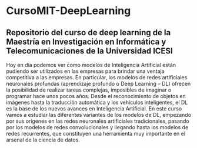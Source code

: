 # CursoMIT-DeepLearning
## Repositorio del curso de deep learning de la Maestría en Investigación en Informática y Telecomunicaciones de la Universidad ICESI

Hoy en día podemos ver como modelos de Inteligencia Artificial están pudiendo ser utilizados en las empresas para brindar una ventaja competitiva a las empresas.
En particular, los modelos de redes artificiales neuronales profundas (aprendizaje profundo o Deep Learning – DL) ofrecen la posibilidad de realizar tareas complejas, imposibles de imaginar o programar hace unos pocos años. Desde el reconocimiento de objetos en imágenes hasta la traducción automática y los vehículos inteligentes, el DL es la base de los nuevos avances en Inteligencia Artificial.
En este curso vamos a estudiar las diferentes variantes de los modelos de DL, empezando por sus orígenes en las redes neuronales artificiales tradicionales, pasando por los modelos de redes convolucionales y llegando hasta los modelos de redes recurrentes, que constituyen una herramienta muy importante en el arsenal de la ciencia de datos.

